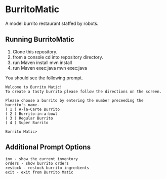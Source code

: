 # BurritoMatic
A model burrito restaurant staffed by robots.

## Running BurritoMatic

1. Clone this repository.
2. from a console cd into repository directory.
3. run Maven install
    mvn install
4. run Maven exec:java
    mvn exec:java

You should see the following prompt.
```
Welcome to Burrito Matic!
To create a tasty burrito please follow the directions on the screen.

Please choose a burrito by entering the number preceeding the burrito's name.
( 1 ) A-la-Carte Burrito
( 2 ) Burrito-in-a-bowl
( 3 ) Regular Burrito
( 4 ) Super Burrito

Borrito Matic>
``` 

## Additional Prompt Options
    
    inv - show the current inventory
    orders - show burrito orders
    restock - restock burrito ingredients
    exit - exit from Burrito Matic